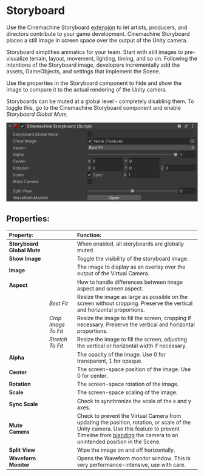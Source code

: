 # Storyboard

Use the Cinemachine Storyboard [extension](CinemachineVirtualCameraExtensions.html) to let artists, producers, and directors contribute to your game development. Cinemachine Storyboard places a still image in screen space over the output of the Unity camera.

Storyboard simplifies animatics for your team. Start with still images to pre-visualize terrain, layout, movement, lighting, timing, and so on. Following the intentions of the Storyboard image, developers incrementally add the assets, GameObjects, and settings that implement the Scene.

Use the properties in the Storyboard component to hide and show the image to compare it to the actual rendering of the Unity camera.

Storyboards can be muted at a global level - completely disabling them. To toggle this, go to the Cinemachine Storyboard component and enable _Storyboard Global Mute_.



![Storyboard in Cinemachine](images/CineMachineStoryboard.png)

## Properties:

| **Property:** || **Function:** |
|:---|:---|:---|
| __Storyboard Global Mute__ || When enabled, all storyboards are globally muted. |
| __Show Image__ || Toggle the visibility of the storyboard image. |
| __Image__ || The image to display as an overlay over the output of the Virtual Camera. |
| __Aspect__ || How to handle differences between image aspect and screen aspect. |
| | _Best Fit_ | Resize the image as large as possible on the screen without cropping. Preserve the vertical and horizontal proportions. |
| | _Crop Image To Fit_ | Resize the image to fill the screen, cropping if necessary. Preserve the vertical and horizontal proportions. |
| | _Stretch To Fit_ | Resize the image to fill the screen, adjusting the vertical or horizontal width if necessary.  |
| __Alpha__ || The opacity of the image. Use 0 for transparent, 1 for opaque. |
| __Center__ || The screen-space position of the image. Use 0 for center. |
| __Rotation__ || The screen-space rotation of the image. |
| __Scale__ || The screen-space scaling of the image. |
| __Sync Scale__ || Check to synchronize the scale of the x and y axes. |
| __Mute Camera__ || Check to prevent the Virtual Camera from updating the position, rotation, or scale of the Unity camera. Use this feature to prevent Timeline from [blending](CinemachineBlending.html) the camera to an unintended position in the Scene. |
| __Split View__ || Wipe the image on and off horizontally. |
| __Waveform Monitor__ || Opens the Waveform monitor window.  This is very performance-intensive, use with care. |
